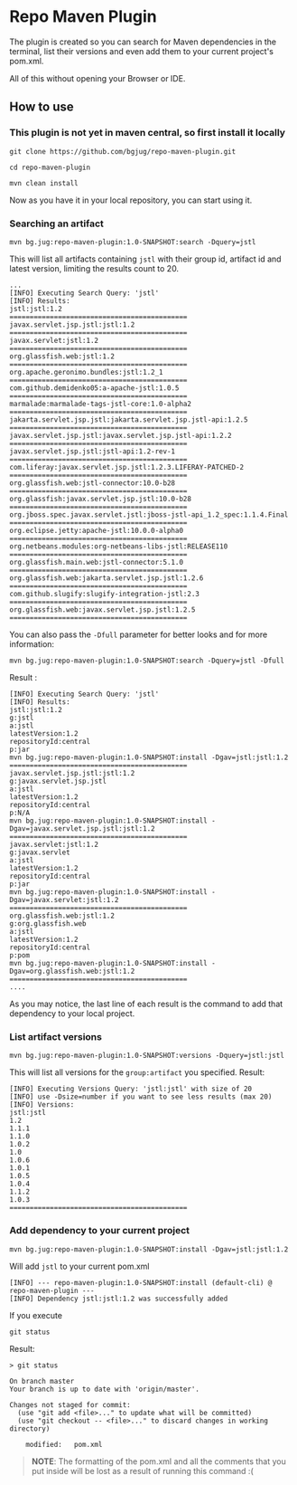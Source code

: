 # Repo Maven Plugin

The plugin is created so you can search for Maven dependencies in the terminal, list their versions and even add them to your current project's pom.xml. 

All of this without opening your Browser or IDE.

## How to use

### This plugin is not yet in maven central, so first install it locally

`git clone https://github.com/bgjug/repo-maven-plugin.git`

`cd repo-maven-plugin`

`mvn clean install`

Now as you have it in your local repository, you can start using it.


### Searching an artifact

`mvn bg.jug:repo-maven-plugin:1.0-SNAPSHOT:search -Dquery=jstl`

This will list all artifacts containing `jstl` with their group id, artifact id and latest version, limiting the results count to 20.


```
...
[INFO] Executing Search Query: 'jstl'
[INFO] Results:
jstl:jstl:1.2
============================================
javax.servlet.jsp.jstl:jstl:1.2
============================================
javax.servlet:jstl:1.2
============================================
org.glassfish.web:jstl:1.2
============================================
org.apache.geronimo.bundles:jstl:1.2_1
============================================
com.github.demidenko05:a-apache-jstl:1.0.5
============================================
marmalade:marmalade-tags-jstl-core:1.0-alpha2
============================================
jakarta.servlet.jsp.jstl:jakarta.servlet.jsp.jstl-api:1.2.5
============================================
javax.servlet.jsp.jstl:javax.servlet.jsp.jstl-api:1.2.2
============================================
javax.servlet.jsp.jstl:jstl-api:1.2-rev-1
============================================
com.liferay:javax.servlet.jsp.jstl:1.2.3.LIFERAY-PATCHED-2
============================================
org.glassfish.web:jstl-connector:10.0-b28
============================================
org.glassfish:javax.servlet.jsp.jstl:10.0-b28
============================================
org.jboss.spec.javax.servlet.jstl:jboss-jstl-api_1.2_spec:1.1.4.Final
============================================
org.eclipse.jetty:apache-jstl:10.0.0-alpha0
============================================
org.netbeans.modules:org-netbeans-libs-jstl:RELEASE110
============================================
org.glassfish.main.web:jstl-connector:5.1.0
============================================
org.glassfish.web:jakarta.servlet.jsp.jstl:1.2.6
============================================
com.github.slugify:slugify-integration-jstl:2.3
============================================
org.glassfish.web:javax.servlet.jsp.jstl:1.2.5
============================================
``` 

You can also pass the `-Dfull` parameter for better looks and for more information:

`mvn bg.jug:repo-maven-plugin:1.0-SNAPSHOT:search -Dquery=jstl -Dfull`

Result :

```
[INFO] Executing Search Query: 'jstl'
[INFO] Results:
jstl:jstl:1.2
g:jstl
a:jstl
latestVersion:1.2
repositoryId:central
p:jar
mvn bg.jug:repo-maven-plugin:1.0-SNAPSHOT:install -Dgav=jstl:jstl:1.2
============================================
javax.servlet.jsp.jstl:jstl:1.2
g:javax.servlet.jsp.jstl
a:jstl
latestVersion:1.2
repositoryId:central
p:N/A
mvn bg.jug:repo-maven-plugin:1.0-SNAPSHOT:install -Dgav=javax.servlet.jsp.jstl:jstl:1.2
============================================
javax.servlet:jstl:1.2
g:javax.servlet
a:jstl
latestVersion:1.2
repositoryId:central
p:jar
mvn bg.jug:repo-maven-plugin:1.0-SNAPSHOT:install -Dgav=javax.servlet:jstl:1.2
============================================
org.glassfish.web:jstl:1.2
g:org.glassfish.web
a:jstl
latestVersion:1.2
repositoryId:central
p:pom
mvn bg.jug:repo-maven-plugin:1.0-SNAPSHOT:install -Dgav=org.glassfish.web:jstl:1.2
============================================
....
```
As you may notice, the last line of each result is the command to add that dependency to your local project.

### List artifact versions

`mvn bg.jug:repo-maven-plugin:1.0-SNAPSHOT:versions -Dquery=jstl:jstl`

This will list all versions for the `group:artifact` you specified.
Result:

```
[INFO] Executing Versions Query: 'jstl:jstl' with size of 20
[INFO] use -Dsize=number if you want to see less results (max 20)
[INFO] Versions:
jstl:jstl
1.2
1.1.1
1.1.0
1.0.2
1.0
1.0.6
1.0.1
1.0.5
1.0.4
1.1.2
1.0.3
============================================
```

### Add dependency to your current project

`mvn bg.jug:repo-maven-plugin:1.0-SNAPSHOT:install -Dgav=jstl:jstl:1.2`

Will add `jstl` to your current pom.xml

````
[INFO] --- repo-maven-plugin:1.0-SNAPSHOT:install (default-cli) @ repo-maven-plugin ---
[INFO] Dependency jstl:jstl:1.2 was successfully added
````

If you execute

`git status`

Result:

```
> git status                         

On branch master
Your branch is up to date with 'origin/master'.

Changes not staged for commit:
  (use "git add <file>..." to update what will be committed)
  (use "git checkout -- <file>..." to discard changes in working directory)

	modified:   pom.xml
```

> **NOTE**: The formatting of the pom.xml and all the comments that you put inside will be lost as a result of running this command :(
